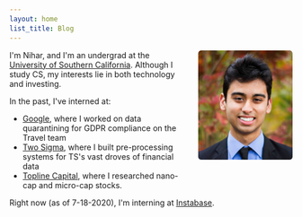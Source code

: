 ```yaml
---
layout: home
list_title: Blog
---
```


<style type="text/css">
.avatar {
  float: right;
  max-width: 12em;
  border-radius: 3%;
  margin-left: 1.5em;
  margin-bottom: 1.5em;
}
@media screen and (max-width: 30em) {
  .avatar {
    display: block;
    float: unset;
    margin: 0 auto;
  }
}
</style>

<img class="avatar" alt="A picture of me" src="assets/me.jpg" />

I'm Nihar, and I'm an undergrad at the [University of Southern California](https://www.usc.edu/). Although I study CS, my interests lie in both technology and investing.

In the past, I've interned at:
- [Google](https://careers.google.com/), where I worked on data quarantining for GDPR compliance on the Travel team
- [Two Sigma](https://www.twosigma.com/), where I built pre-processing systems for TS's vast droves of financial data
- [Topline Capital](https://toplinecapital.com/), where I researched nano-cap and micro-cap stocks.

Right now (as of 7-18-2020), I'm interning at [Instabase](https://news.crunchbase.com/news/instabase-raises-massive-105m-series-b-reaches-unicorn-status/).
